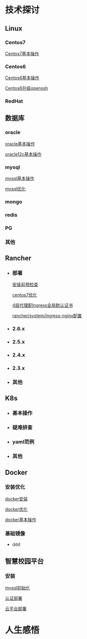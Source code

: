 #  技术探讨 #
##  Linux 

   ### Centos7
  [Centos7基本操作](centos/centos7基本操作.md)

   ### Centos6
  [Centos6基本操作](centos/centos6基本操作.md)

  [Centos6升级openssh](centos/centos6升级openssh.md)

   ###  RedHat

## 数据库 
  ### oracle
  [oracle基本操作](db/oracle基本操作.md)

  [oracle12c基本操作](db/oracle12c基本操作.md)

  ### mysql

  [mysql基本操作](db/mysql基本操作.md)

  [mysql优化](db/mysql优化.md)

  ### mongo
  ### redis
  ### PG
  ### 其他

## Rancher ## 
- ### 部署

  [安装前预检查](rancher/安装前预检查.md)

  [centos7优化](rancher/centos7优化.md)
  
  [4层代理配Ingress全局默认证书](rancher/4layer-ingress.md)
  
  [rancher/system/ingress-nginx配置](rancher/ingress-nginx.md)
  


  

- ### 2.6.x

- ### 2.5.x

- ### 2.4.x

- ### 2.3.x

- ### 其他

## K8s ## 
- ### 基本操作
- ### 疑难排查
- ### yaml范例
- ### 其他

## Docker ## 
 ### 安装优化

  [docker安装](docker/docker安装.md)

  [docker优化](docker/docker优化.md)

  [docker基本操作](docker/docker基本操作.md)

  
 ### 基础镜像

- ddd 

## 智慧校园平台 ## 

### 安装

  [mysql初始化](zhxy/mysql初始化.md)

  [认证部署](zhxy/认证部署.md)

  [云平台部署](zhxy/云平台部署.md)

# 人生感悟 #
